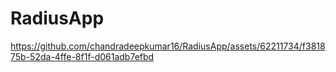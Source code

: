 # RadiusApp

https://github.com/chandradeepkumar16/RadiusApp/assets/62211734/f381875b-52da-4ffe-8f1f-d061adb7efbd

